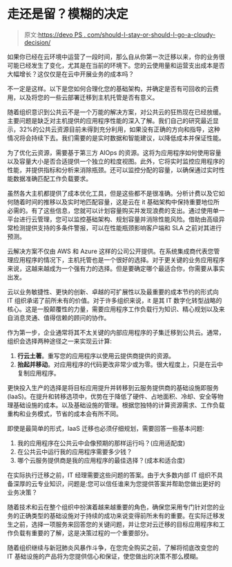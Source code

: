 # 走还是留？模糊的决定

> 原文:[https://devo PS . com/should-I-stay-or-should-I-go-a-cloudy-decision/](https://devops.com/should-i-stay-or-should-i-go-a-cloudy-decision/)

如果你已经在云环境中运营了一段时间，那么自从你第一次迁移以来，你的业务很可能已经发生了变化，尤其是在当前的环境下。您的云使用量和运营支出成本是否大幅增长？这仅仅是在云中开展业务的成本吗？

不一定是这样。以下是您如何合理化您的基础架构，并确定是否有可回收的云费用，以及将您的一些云部署迁移到主机托管是否有意义。

随着组织意识到公共云不是一个万能的解决方案，对公共云的狂热现在已经放缓。主要问题是缺乏对主机提供的应用程序性能的深入了解。我们自己的研究最近显示，32%的公共云资源目前未得到充分利用，如果没有正确的方向和指导，这种情况将会持续下去。我们需要的是实时数据和智能建议，以降低成本并保证性能。

为了优化云资源，需要基于第三方 AIOps 的资源。这将为应用程序如何使用容量以及容量大小是否合适提供一个独立的粒度视图。此外，它将实时监控应用程序的性能，并提供指标和分析来消除瓶颈。还可以监控分配的容量，以确保通过实时性能数据准确匹配工作负载要求。

虽然各大主机都提供了成本优化工具，但是这些都不是很准确。分析计费以及它如何随着时间的推移以及实时地匹配容量，这是云在 it 基础架构中保持重要地位所必需的。有了这些信息，您就可以计划容量购买并发现浪费的支出。通过使用单一平台进行云管理，您可以监控基础架构、规划容量并消除性能风险。借助由高级异常检测提供支持的多条件警报，可以在性能瓶颈影响客户端和 SLA 之前对其进行预测。

云解决方案不仅由 AWS 和 Azure 这样的公司公开提供。在系统集成商代表您管理应用程序的情况下，主机托管也是一个很好的选择。对于更关键的业务应用程序来说，这越来越成为一个强有力的选择。但是要确定哪个最适合你，你需要从事实出发。

云以业务敏捷性、更快的创新、卓越的可扩展性以及最重要的成本节约的形式向 IT 组织承诺了前所未有的价值。对于许多组织来说，it 是其 IT 数字化转型战略的核心。这是一股颠覆性的力量，需要应用程序工作负载行为知识、精心规划以及来自消息灵通、值得信赖的顾问的协作。

作为第一步，企业通常将其不太关键的内部应用程序的子集迁移到公共云。通常，组织会选择两种途径之一来实现云计算:

1.  **行云土著**。重写您的应用程序以使用云提供商提供的资源。 
2.  **抬起并移动**。对应用程序的代码更改非常少或为零。很大程度上，只是在云中复制应用程序。

更快投入生产的选择是将目标应用提升并转移到云服务提供商的基础设施即服务(IaaS)。在提升和转移选项中，优势在于降低了硬件、占地面积、冷却、安全等物理基础设施的成本。以及基础设施的管理。根据您独特的计算资源需求、工作负载重构和业务模式，节省的成本会有所不同。

即使是最简单的形式，IaaS 迁移也必须仔细规划，需要回答一些基本问题:

1.  我的应用程序在公共云中会像预期的那样运行吗？(应用适配度)
2.  在公共云中运行我的应用程序需要多少钱？
3.  哪个云服务提供商是我的应用程序的最佳选择？(成本和适合度)

在实际执行迁移之前，IT 经理需要这些问题的答案。由于大多数内部 IT 组织不具备深厚的云专业知识，问题是:您可以信任谁来为您提供答案并帮助您做出更好的业务决策？

随着技术和云在整个组织中扮演着越来越重要的角色，确保您采用专门针对您的业务的正确类型的基础设施对于持续的成功来说变得前所未有的重要。在实际迁移发生之前，选择一项服务来回答您的关键问题，并让您对云迁移的目标应用程序和工作负载有重要的了解，这是决策过程的一个重要部分。

随着组织继续与新冠肺炎风暴作斗争，在您完全购买之前，了解将彻底改变您的 IT 基础设施的产品将为您提供信心和保证，使您做出的决策不那么模糊。